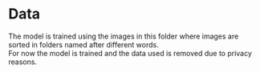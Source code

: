 # Data
The model is trained using the images in this folder where images are sorted in folders named after different words.<br>
For now the model is trained and the data used is removed due to privacy reasons.
